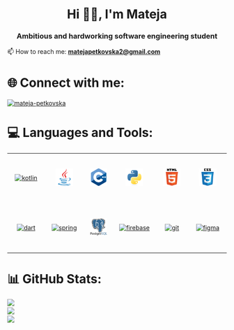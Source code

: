 <h1 align="center">Hi 👋🏼, I'm Mateja</h1>
<h3 align="center">Ambitious and hardworking software engineering student</h3>

📫 How to reach me: **matejapetkovska2@gmail.com**

# 🌐 Connect with me:
<p align="left">
<a href="https://linkedin.com/in/mateja-petkovska" target="blank"><img align="center" src="https://raw.githubusercontent.com/rahuldkjain/github-profile-readme-generator/master/src/images/icons/Social/linked-in-alt.svg" alt="mateja-petkovska" height="30" width="40" /></a>
</p>

# 💻 Languages and Tools:
<table>
    <tr>
        <td align="center" height="108" width="108"> <a href="https://kotlinlang.org" target="_blank" rel="noreferrer"> <img src="https://www.vectorlogo.zone/logos/kotlinlang/kotlinlang-icon.svg" alt="kotlin" width="40" height="40"/> </a> </td>
        <td align="center" height="108" width="108"> <a href="https://www.java.com" target="_blank" rel="noreferrer"> <img src="https://raw.githubusercontent.com/devicons/devicon/master/icons/java/java-original.svg" alt="java" width="40" height="40"/> </a> </td>
        <td align="center" height="108" width="108"> <a href="https://www.w3schools.com/cpp/" target="_blank" rel="noreferrer"> <img src="https://raw.githubusercontent.com/devicons/devicon/master/icons/cplusplus/cplusplus-original.svg" alt="cplusplus" width="40" height="40"/> </a> </td>
        <td align="center" height="108" width="108"> <a href="https://www.python.org" target="_blank" rel="noreferrer"> <img src="https://raw.githubusercontent.com/devicons/devicon/master/icons/python/python-original.svg" alt="python" width="40" height="40"/> </a> </td>
        <td align="center" height="108" width="108"> <a href="https://www.w3.org/html/" target="_blank" rel="noreferrer"> <img src="https://raw.githubusercontent.com/devicons/devicon/master/icons/html5/html5-original-wordmark.svg" alt="html5" width="40" height="40"/> </a> </td>
        <td align="center" height="108" width="108"> <a href="https://www.w3schools.com/css/" target="_blank" rel="noreferrer"> <img src="https://raw.githubusercontent.com/devicons/devicon/master/icons/css3/css3-original-wordmark.svg" alt="css3" width="40" height="40"/> </a> </td>
    </tr>
    <tr>
        <td align="center" height="108" width="108"> <a href="https://dart.dev" target="_blank" rel="noreferrer"> <img src="https://www.vectorlogo.zone/logos/dartlang/dartlang-icon.svg" alt="dart" width="40" height="40"/> </a> </td>
        <td align="center" height="108" width="108"> <a href="https://spring.io/" target="_blank" rel="noreferrer"> <img src="https://www.vectorlogo.zone/logos/springio/springio-icon.svg" alt="spring" width="40" height="40"/> </a> </td>
        <td align="center" height="108" width="108"> <a href="https://www.postgresql.org" target="_blank" rel="noreferrer"> <img src="https://raw.githubusercontent.com/devicons/devicon/master/icons/postgresql/postgresql-original-wordmark.svg" alt="postgresql" width="40" height="40"/> </a> </td>
        <td align="center" height="108" width="108"> <a href="https://firebase.google.com/" target="_blank" rel="noreferrer"> <img src="https://www.vectorlogo.zone/logos/firebase/firebase-icon.svg" alt="firebase" width="40" height="40"/> </a> </td>
        <td align="center" height="108" width="108"> <a href="https://git-scm.com/" target="_blank" rel="noreferrer"> <img src="https://www.vectorlogo.zone/logos/git-scm/git-scm-icon.svg" alt="git" width="40" height="40"/> </a> </td>
        <td align="center" height="108" width="108"> <a href="https://www.figma.com/" target="_blank" rel="noreferrer"> <img src="https://www.vectorlogo.zone/logos/figma/figma-icon.svg" alt="figma" width="40" height="40"/> </a> </td>
    </tr>  
    </table>

# 📊 GitHub Stats:
![](https://github-readme-stats.vercel.app/api?username=matejapetkovska&theme=dracula&hide_border=true&include_all_commits=false&count_private=true)<br/>
![](https://github-readme-streak-stats.herokuapp.com/?user=matejapetkovska&theme=dracula&hide_border=true)<br/>
![](https://github-readme-stats.vercel.app/api/top-langs/?username=matejapetkovska&theme=dracula&hide_border=true&include_all_commits=false&count_private=true&layout=compact)
